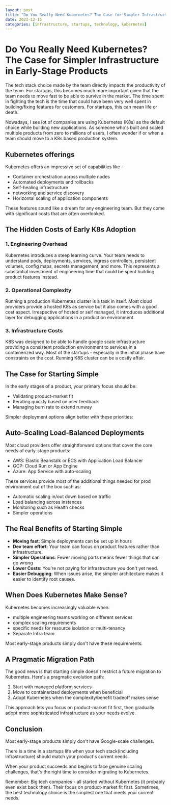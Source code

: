 ```yaml
---
layout: post
title: "Do You Really Need Kubernetes? The Case for Simpler Infrastructure in Early-Stage Products"
date: 2023-12-15
categories: [infrastructure, startups, technology, kubernetes]
---
```


# Do You Really Need Kubernetes? The Case for Simpler Infrastructure in Early-Stage Products

The tech stack choice made by the team directly impacts the productivity of the team.
For startups, this becomes much more important given that the team needs to move fast to be able to survive in the market.
The time spent in fighting the tech is the time that could have been very well spent in building/fixing features for customers.
For startups, this can mean life or death.

Nowadays, I see lot of companies are using Kubernetes (K8s) as the default choice while building new applications. As someone who's built and scaled multiple products from zero to millions of users, I often wonder if or when a team should move to a K8s based production system.

## Kubernetes offerings

Kubernetes offers an impressive set of capabilities like - 

- Container orchestration across multiple nodes
- Automated deployments and rollbacks
- Self-healing infrastructure
- networking and service discovery
- Horizontal scaling of application components

These features sound like a dream for any engineering team. But they come with significant costs that are often overlooked.

## The Hidden Costs of Early K8s Adoption

### 1. Engineering Overhead

Kubernetes introduces a steep learning curve. Your team needs to understand pods, deployments, services, ingress controllers, persistent volumes, config maps, secrets management, and more. This represents a substantial investment of engineering time that could be spent building product features instead.

### 2. Operational Complexity

Running a production Kubernetes cluster is a task in itself. Most cloud providers provide a hosted K8s as service but it also comes with a good cost aspect.
Irrespective of hosted or self managed, it introduces additional layer for debugging applications in a production environment.

### 3. Infrastructure Costs 

K8S was designed to be able to handle google scale infrastructure providing a consistent production environment to services in a containerized way.
Most of the startups - especially in the initial phase have constraints on the cost. Running K8S cluster can be a costly affair. 

## The Case for Starting Simple

In the early stages of a product, your primary focus should be:

- Validating product-market fit
- Iterating quickly based on user feedback
- Managing burn rate to extend runway

Simpler deployment options align better with these priorities:

## Auto-Scaling Load-Balanced Deployments

Most cloud providers offer straightforward options that cover the core needs of early-stage products:

- AWS: Elastic Beanstalk or ECS with Application Load Balancer
- GCP: Cloud Run or App Engine
- Azure: App Service with auto-scaling

These services provide most of the additional things needed for prod environment out of the box such as:

- Automatic scaling in/out down based on traffic
- Load balancing across instances
- Monitoring such as Health checks
- Simpler operations

## The Real Benefits of Starting Simple

- **Moving fast**: Simple deployments can be set up in hours
- **Dev team effort**: Your team can focus on product features rather than infrastructure.
- **Simpler Operations**: Fewer moving parts means fewer things that can go wrong
- **Lower Costs**: You're not paying for infrastructure you don't yet need.
- **Easier Debugging**: When issues arise, the simpler architecture makes it easier to identify root causes.


## When Does Kubernetes Make Sense?

Kubernetes becomes increasingly valuable when:

- multiple engineering teams working on different services
- complex scaling requirements
- specific needs for resource isolation or multi-tenancy
- Separate Infra team

Most early-stage products simply don't have these requirements.

## A Pragmatic Migration Path

The good news is that starting simple doesn't restrict a future migration to Kubernetes. Here's a pragmatic evolution path:

1. Start with managed platform services
2. Move to containerized deployments when beneficial
3. Adopt Kubernetes when the complexity/benefit tradeoff makes sense

This approach lets you focus on product-market fit first, then gradually adopt more sophisticated infrastructure as your needs evolve.

## Conclusion

Most early-stage products simply don't have Google-scale challenges.

There is a time in a startups life when your tech stack(including infrastructure) should match your product's current needs.

When your product succeeds and begins to face genuine scaling challenges, that's the right time to consider migrating to Kubernetes.

Remember: Big tech companies - all started without Kubernetes (it probably even exist back then). Their focus on product-market fit first. Sometimes, the best technology choice is the simplest one that meets your current needs.
